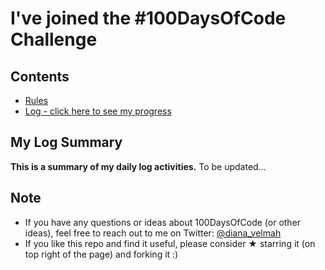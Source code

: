 # I've joined the #100DaysOfCode Challenge

## Contents

- [Rules](rules.md)
- [Log - click here to see my progress](log.md)
## My Log Summary
**This is a summary of my daily log activities.**
To be updated...

## Note

- If you have any questions or ideas about 100DaysOfCode (or other ideas), feel free to reach out to me on Twitter: [@diana_velmah](https://x.com/diana_velmah?t=Ohf3tw021gztiqDl64sD7w&s=09)
- If you like this repo and find it useful, please consider &#9733; starring it (on top right of the page) and forking it :)
